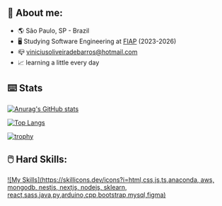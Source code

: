 ## 📙 About me:

* :earth_americas: São Paulo, SP - Brazil
* :desktop_computer: Studying Software Engineering at [FIAP](https://www.fiap.com.br/) (2023-2026)
* :mailbox_closed: viniciusoliveiradebarros@hotmail.com
* :chart_with_upwards_trend: learning a little every day
## ⌨️ Stats
[![Anurag's GitHub stats](https://github-readme-stats.vercel.app/api?username=viniciusbarrosfiap&hide=stars&show_icons=true&theme=react&bg_color=000000&custom_title=My+Profile+Status)](https://github.com/anuraghazra/github-readme-stats)

[![Top Langs](https://github-readme-stats.vercel.app/api/top-langs/?username=viniciusbarrosfiap&langs_count=8&layout=compact&bg_color=000000&text_color=ffffff&title_color=ffffff)](https://github.com/anuraghazra/github-readme-stats)

[![trophy](https://github-profile-trophy.vercel.app/?username=viniciusbarrosfiap&theme=darkhub&column=4&margin-w=15&margin-h=10&no-bg=true)](https://github.com/ryo-ma/github-profile-trophy)

## 🖱️ Hard Skills:

[![My Skills](https://skillicons.dev/icons?i=html,css,js,ts,anaconda, aws, mongodb, nestjs, nextjs, nodejs, sklearn, react,sass,java,py,arduino,cpp,bootstrap,mysql,figma)](https://skillicons.dev)
